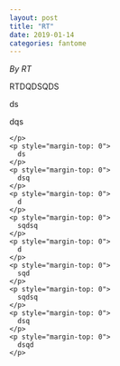 ```yaml
---
layout: post
title: "RT"
date: 2019-01-14
categories: fantome
---
```


*By RT*

<html>
  <head>

  </head>
  <body>
    <p style="margin-top: 0">
      RTDQDSQDS
    </p>
    <p style="margin-top: 0">
      ds
    </p>
    <p style="margin-top: 0">
      dqs
    </p>
    <p style="margin-top: 0">
      
    </p>
    <p style="margin-top: 0">
      ds
    </p>
    <p style="margin-top: 0">
      dsq
    </p>
    <p style="margin-top: 0">
      d
    </p>
    <p style="margin-top: 0">
      sqdsq
    </p>
    <p style="margin-top: 0">
      d
    </p>
    <p style="margin-top: 0">
      sqd
    </p>
    <p style="margin-top: 0">
      sqdsq
    </p>
    <p style="margin-top: 0">
      dsq
    </p>
    <p style="margin-top: 0">
      dsqd
    </p>
  </body>
</html>
